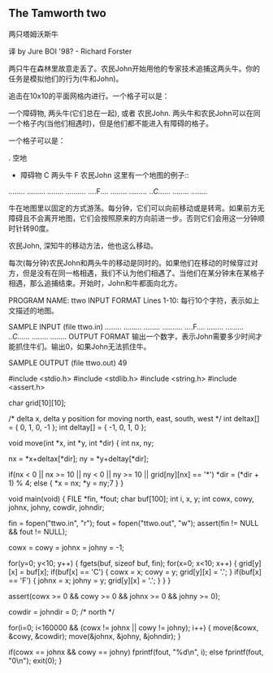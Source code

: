 ##  The Tamworth two
两只塔姆沃斯牛

译 by Jure
BOI '98? - Richard Forster 

两只牛在森林里故意走丢了。农民John开始用他的专家技术追捕这两头牛。你的任务是模拟他们的行为(牛和John)。 

追击在10x10的平面网格内进行。一个格子可以是： 

一个障碍物, 
两头牛(它们总在一起), 或者 
农民John. 
两头牛和农民John可以在同一个格子内(当他们相遇时)，但是他们都不能进入有障碍的格子。 

一个格子可以是： 

. 空地 
* 障碍物 
C 两头牛 
F 农民John 
这里有一个地图的例子:: 

*...*.....
......*...
...*...*..
..........
...*.F....
*.....*...
...*......
..C......*
...*.*....
.*.*......


牛在地图里以固定的方式游荡。每分钟，它们可以向前移动或是转弯。如果前方无障碍且不会离开地图，它们会按照原来的方向前进一步。否则它们会用这一分钟顺时针转90度。 

农民John, 深知牛的移动方法，他也这么移动。 

每次(每分钟)农民John和两头牛的移动是同时的。如果他们在移动的时候穿过对方，但是没有在同一格相遇，我们不认为他们相遇了。当他们在某分钟末在某格子相遇，那么追捕结束。开始时，John和牛都面向北方。

PROGRAM NAME: ttwo
INPUT FORMAT
Lines 1-10: 
每行10个字符，表示如上文描述的地图。


SAMPLE INPUT (file ttwo.in) 
*...*.....
......*...
...*...*..
..........
...*.F....
*.....*...
...*......
..C......*
...*.*....
.*.*......
OUTPUT FORMAT
输出一个数字，表示John需要多少时间才能抓住牛们。输出0，如果John无法抓住牛。

SAMPLE OUTPUT (file ttwo.out)
49

#include <stdio.h>
#include <stdlib.h>
#include <string.h>
#include <assert.h>

char grid[10][10];

/* delta x, delta y position for moving north, east, south, west */
int deltax[] = { 0, 1, 0, -1 };
int deltay[] = { -1, 0, 1, 0 };

void
move(int *x, int *y, int *dir)
{
 int nx, ny;

 nx = *x+deltax[*dir];
 ny = *y+deltay[*dir];

 if(nx < 0 || nx >= 10 || ny < 0 || ny >= 10 || grid[ny][nx] == '*')
  *dir = (*dir + 1) % 4;
 else {
  *x = nx;
  *y = ny;7
 }
}

void
main(void)
{
 FILE *fin, *fout;
 char buf[100];
 int i, x, y;
 int cowx, cowy, johnx, johny, cowdir, johndir;

 fin = fopen("ttwo.in", "r");
 fout = fopen("ttwo.out", "w");
 assert(fin != NULL && fout != NULL);

 cowx = cowy = johnx = johny = -1;

 for(y=0; y<10; y++) {
  fgets(buf, sizeof buf, fin);
  for(x=0; x<10; x++) {
   grid[y][x] = buf[x];
   if(buf[x] == 'C') {
    cowx = x;
    cowy = y;
    grid[y][x] = '.';
   }
   if(buf[x] == 'F') {
    johnx = x;
    johny = y;
    grid[y][x] = '.';
   }
  }
 }

 assert(cowx >= 0 && cowy >= 0 && johnx >= 0 && johny >= 0);

 cowdir = johndir = 0; /* north */

 for(i=0; i<160000 && (cowx != johnx || cowy != johny); i++) {
  move(&cowx, &cowy, &cowdir);
  move(&johnx, &johny, &johndir);
 }

 if(cowx == johnx && cowy == johny)
  fprintf(fout, "%d\n", i);
 else
  fprintf(fout, "0\n");
 exit(0);
}